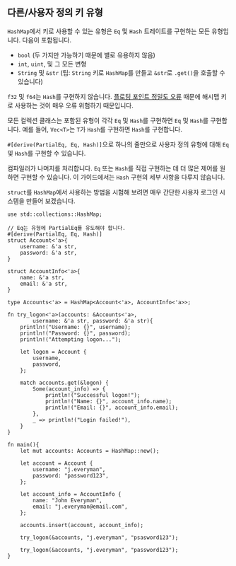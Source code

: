 ## 다른/사용자 정의 키 유형

`HashMap`에서 키로 사용할 수 있는 유형은 `Eq` 및 `Hash` 트레이트를 구현하는 모든 유형입니다.
다음이 포함됩니다.

* `bool` (두 가지만 가능하기 때문에 별로 유용하지 않음)
* `int`, `uint`, 및 그 모든 변형
* `String` 및 `&str` (팁: `String` 키로 `HashMap`를 만들고 `&str`로 `.get()`을 호출할 수 있습니다)

`f32` 및 `f64`는 `Hash`를 구현하지 않습니다.
[플로팅 포인트 정밀도 오류][floating] 때문에 해시맵 키로 사용하는 것이 매우 오류 위험하기 때문입니다.

모든 컬렉션 클래스는 포함된 유형이 각각 `Eq` 및 `Hash`를 구현하면 `Eq` 및 `Hash`를 구현합니다.
예를 들어, `Vec<T>`는 `T`가 `Hash`를 구현하면 `Hash`를 구현합니다.

`#[derive(PartialEq, Eq, Hash)]`으로 하나의 줄만으로 사용자 정의 유형에 대해 `Eq` 및 `Hash`를 구현할 수 있습니다.

컴파일러가 나머지를 처리합니다. `Eq` 또는 `Hash`를 직접 구현하는 데 더 많은 제어를 원하면 구현할 수 있습니다.
이 가이드에서는 `Hash` 구현의 세부 사항을 다루지 않습니다.

`struct`를 `HashMap`에서 사용하는 방법을 시험해 보려면 매우 간단한 사용자 로그인 시스템을 만들어 보겠습니다.

```rust,editable
use std::collections::HashMap;

// Eq는 유형에 PartialEq를 유도해야 합니다.
#[derive(PartialEq, Eq, Hash)]
struct Account<'a>{
    username: &'a str,
    password: &'a str,
}

struct AccountInfo<'a>{
    name: &'a str,
    email: &'a str,
}

type Accounts<'a> = HashMap<Account<'a>, AccountInfo<'a>>;

fn try_logon<'a>(accounts: &Accounts<'a>,
        username: &'a str, password: &'a str){
    println!("Username: {}", username);
    println!("Password: {}", password);
    println!("Attempting logon...");

    let logon = Account {
        username,
        password,
    };

    match accounts.get(&logon) {
        Some(account_info) => {
            println!("Successful logon!");
            println!("Name: {}", account_info.name);
            println!("Email: {}", account_info.email);
        },
        _ => println!("Login failed!"),
    }
}

fn main(){
    let mut accounts: Accounts = HashMap::new();

    let account = Account {
        username: "j.everyman",
        password: "password123",
    };

    let account_info = AccountInfo {
        name: "John Everyman",
        email: "j.everyman@email.com",
    };

    accounts.insert(account, account_info);

    try_logon(&accounts, "j.everyman", "psasword123");

    try_logon(&accounts, "j.everyman", "password123");
}
```

[hash]: https://en.wikipedia.org/wiki/Hash_function
[floating]: https://en.wikipedia.org/wiki/Floating-point#Accuracy_problems
